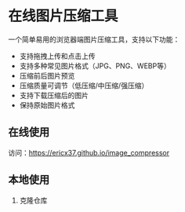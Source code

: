 # 在线图片压缩工具

一个简单易用的浏览器端图片压缩工具，支持以下功能：

- 支持拖拽上传和点击上传
- 支持多种常见图片格式（JPG、PNG、WEBP等）
- 压缩前后图片预览
- 压缩质量可调节（低压缩/中压缩/强压缩）
- 支持下载压缩后的图片
- 保持原始图片格式

## 在线使用

访问：https://ericx37.github.io/image_compressor

## 本地使用

1. 克隆仓库